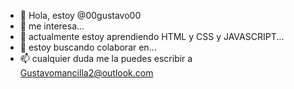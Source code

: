 - 👋 Hola, estoy @00gustavo00
- 👀 me interesa...
- 🌱 actualmente estoy aprendiendo HTML y CSS y JAVASCRIPT...
- 💞️ estoy buscando colaborar en...
- 📫 cualquier duda me la puedes escribir a Gustavomancilla2@outlook.com
<!--- repositorio de ✨ 00gustavo00 es un repositorio de ✨ especial ✨ porque su 'README.md' (este archivo) 
aparece en su perfil de GitHub. Puede hacer clic en el enlace Vista previa para ver sus cambios. --->
